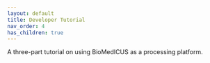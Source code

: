 ```yaml
---
layout: default
title: Developer Tutorial
nav_order: 4
has_children: true
---
```


A three-part tutorial on using BioMedICUS as a processing platform.